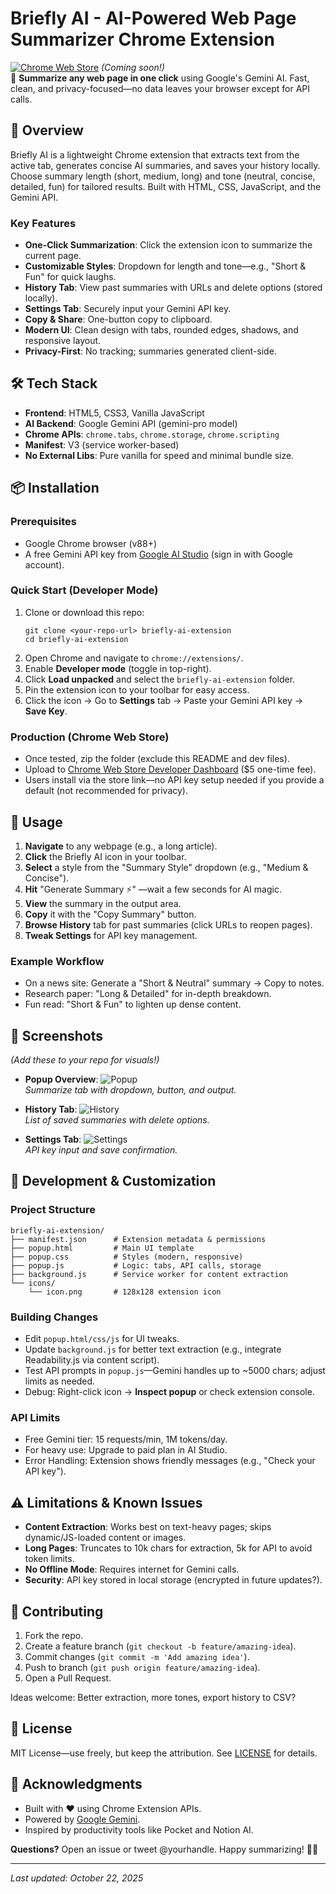 # Briefly AI - AI-Powered Web Page Summarizer Chrome Extension

[![Chrome Web Store](https://img.shields.io/badge/Chrome_Web_Store-Install-brightgreen)](https://chromewebstore.google.com/) *(Coming soon!)*  
🚀 **Summarize any web page in one click** using Google's Gemini AI. Fast, clean, and privacy-focused—no data leaves your browser except for API calls.

## 🎯 Overview
Briefly AI is a lightweight Chrome extension that extracts text from the active tab, generates concise AI summaries, and saves your history locally. Choose summary length (short, medium, long) and tone (neutral, concise, detailed, fun) for tailored results. Built with HTML, CSS, JavaScript, and the Gemini API.

### Key Features
- **One-Click Summarization**: Click the extension icon to summarize the current page.
- **Customizable Styles**: Dropdown for length and tone—e.g., "Short & Fun" for quick laughs.
- **History Tab**: View past summaries with URLs and delete options (stored locally).
- **Settings Tab**: Securely input your Gemini API key.
- **Copy & Share**: One-button copy to clipboard.
- **Modern UI**: Clean design with tabs, rounded edges, shadows, and responsive layout.
- **Privacy-First**: No tracking; summaries generated client-side.

## 🛠️ Tech Stack
- **Frontend**: HTML5, CSS3, Vanilla JavaScript
- **AI Backend**: Google Gemini API (gemini-pro model)
- **Chrome APIs**: `chrome.tabs`, `chrome.storage`, `chrome.scripting`
- **Manifest**: V3 (service worker-based)
- **No External Libs**: Pure vanilla for speed and minimal bundle size.

## 📦 Installation
### Prerequisites
- Google Chrome browser (v88+)
- A free Gemini API key from [Google AI Studio](https://makersuite.google.com/app/apikey) (sign in with Google account).

### Quick Start (Developer Mode)
1. Clone or download this repo:
   ```
   git clone <your-repo-url> briefly-ai-extension
   cd briefly-ai-extension
   ```
2. Open Chrome and navigate to `chrome://extensions/`.
3. Enable **Developer mode** (toggle in top-right).
4. Click **Load unpacked** and select the `briefly-ai-extension` folder.
5. Pin the extension icon to your toolbar for easy access.
6. Click the icon → Go to **Settings** tab → Paste your Gemini API key → **Save Key**.

### Production (Chrome Web Store)
- Once tested, zip the folder (exclude this README and dev files).
- Upload to [Chrome Web Store Developer Dashboard](https://chrome.google.com/webstore/devconsole) ($5 one-time fee).
- Users install via the store link—no API key setup needed if you provide a default (not recommended for privacy).

## 🚀 Usage
1. **Navigate** to any webpage (e.g., a long article).
2. **Click** the Briefly AI icon in your toolbar.
3. **Select** a style from the "Summary Style" dropdown (e.g., "Medium & Concise").
4. **Hit** "Generate Summary ⚡" —wait a few seconds for AI magic.
5. **View** the summary in the output area.
6. **Copy** it with the "Copy Summary" button.
7. **Browse History** tab for past summaries (click URLs to reopen pages).
8. **Tweak Settings** for API key management.

### Example Workflow
- On a news site: Generate a "Short & Neutral" summary → Copy to notes.
- Research paper: "Long & Detailed" for in-depth breakdown.
- Fun read: "Short & Fun" to lighten up dense content.

## 📱 Screenshots
*(Add these to your repo for visuals!)*

- **Popup Overview**:
  ![Popup](screenshots/popup-summarize.png)  
  *Summarize tab with dropdown, button, and output.*

- **History Tab**:
  ![History](screenshots/popup-history.png)  
  *List of saved summaries with delete options.*

- **Settings Tab**:
  ![Settings](screenshots/popup-settings.png)  
  *API key input and save confirmation.*

## 🔧 Development & Customization
### Project Structure
```
briefly-ai-extension/
├── manifest.json      # Extension metadata & permissions
├── popup.html         # Main UI template
├── popup.css          # Styles (modern, responsive)
├── popup.js           # Logic: tabs, API calls, storage
├── background.js      # Service worker for content extraction
└── icons/
    └── icon.png       # 128x128 extension icon
```

### Building Changes
- Edit `popup.html/css/js` for UI tweaks.
- Update `background.js` for better text extraction (e.g., integrate Readability.js via content script).
- Test API prompts in `popup.js`—Gemini handles up to ~5000 chars; adjust limits as needed.
- Debug: Right-click icon → **Inspect popup** or check extension console.

### API Limits
- Free Gemini tier: 15 requests/min, 1M tokens/day.
- For heavy use: Upgrade to paid plan in AI Studio.
- Error Handling: Extension shows friendly messages (e.g., "Check your API key").

## ⚠️ Limitations & Known Issues
- **Content Extraction**: Works best on text-heavy pages; skips dynamic/JS-loaded content or images.
- **Long Pages**: Truncates to 10k chars for extraction, 5k for API to avoid token limits.
- **No Offline Mode**: Requires internet for Gemini calls.
- **Security**: API key stored in local storage (encrypted in future updates?).

## 🤝 Contributing
1. Fork the repo.
2. Create a feature branch (`git checkout -b feature/amazing-idea`).
3. Commit changes (`git commit -m 'Add amazing idea'`).
4. Push to branch (`git push origin feature/amazing-idea`).
5. Open a Pull Request.

Ideas welcome: Better extraction, more tones, export history to CSV?

## 📄 License
MIT License—use freely, but keep the attribution. See [LICENSE](LICENSE) for details.

## 🙏 Acknowledgments
- Built with ❤️ using Chrome Extension APIs.
- Powered by [Google Gemini](https://ai.google.dev/).
- Inspired by productivity tools like Pocket and Notion AI.

**Questions?** Open an issue or tweet @yourhandle. Happy summarizing! 📖✨

---

*Last updated: October 22, 2025*
